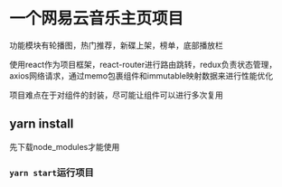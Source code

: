 # 一个网易云音乐主页项目
功能模块有轮播图，热门推荐，新碟上架，榜单，底部播放栏

使用react作为项目框架，react-router进行路由跳转，redux负责状态管理，axios网络请求，通过memo包裹组件和immutable映射数据来进行性能优化

项目难点在于对组件的封装，尽可能让组件可以进行多次复用

## yarn install

先下载node_modules才能使用

### `yarn start`运行项目
